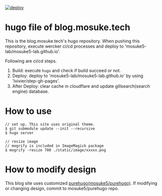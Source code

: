[![deploy](https://github.com/mosuke5/hugo-blog.mosuke.tech/actions/workflows/deploy.yaml/badge.svg)](https://github.com/mosuke5/hugo-blog.mosuke.tech/actions/workflows/deploy.yaml)

# hugo file of blog.mosuke.tech
This is the blog.mosuke.tech's hugo repository.
When pushing this repository, execute wercker ci/cd processes and deploy to 'mosuke5-lab/mosuke5-lab.github.io'.

Following are ci/cd steps.

1. Build: execute `hugo` and check if build succeed or not.
2. Deploy: deploy to 'mosuke5-lab/mosuke5-lab.github.io' by using 'lvivier/step-gh-pages'.
3. After Deploy: clear cache in cloudflare and update gillsearch(search engine) database.

# How to use
```
// set up. This site uses original theme.
$ git submodule update --init --recursive
$ hugo server
```

```
// resize image
// mogrify is included in ImageMagick package
$ mogrify -resize 700 ./static/image/xxxxx.png
```

# How to modify design
This blog site uses customized [purehugo(mosuke5/purehugo)](https://github.com/mosuke5/purehugo).
If modifying or changing design, commit to mosuke5/purehugo repo.
